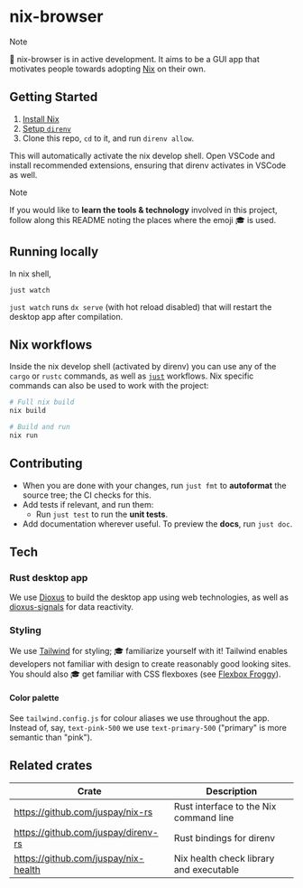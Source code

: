 # nix-browser

> [!NOTE] 
> 🚧 nix-browser is in active development. It aims to be a GUI app that motivates people towards adopting [Nix](https://nixos.asia/en/nix) on their own.

## Getting Started

1. [Install Nix](https://nixos.asia/en/install)
1. [Setup `direnv`](https://nixos.asia/en/direnv)
1. Clone this repo, `cd` to it, and run `direnv allow`.

This will automatically activate the nix develop shell. Open VSCode and install recommended extensions, ensuring that direnv activates in VSCode as well.

> [!NOTE] 
> If you would like to **learn the tools & technology** involved in this project, follow along this README noting the places where the emoji 🎓 is used.

## Running locally

In nix shell,

```
just watch
```

`just watch` runs `dx serve` (with hot reload disabled) that will restart the desktop app after compilation.

## Nix workflows

Inside the nix develop shell (activated by direnv) you can use any of the `cargo` or `rustc` commands, as well as [`just`](https://just.systems/) workflows. Nix specific commands can also be used to work with the project:

```sh
# Full nix build
nix build

# Build and run
nix run
```

## Contributing

- When you are done with your changes, run `just fmt` to **autoformat** the source tree; the CI checks for this.
- Add tests if relevant, and run them:
    - Run `just test` to run the **unit tests**.
- Add documentation wherever useful. To preview the **docs**, run `just doc`.

## Tech

### Rust desktop app

We use [Dioxus](https://dioxuslabs.com/) to build the desktop app using web technologies, as well as [dioxus-signals](https://github.com/DioxusLabs/dioxus/tree/master/packages/signals) for data reactivity.

### Styling

We use [Tailwind](https://tailwindcss.com/) for styling; 🎓 familiarize yourself with it! Tailwind enables developers not familiar with design to create reasonably good looking sites. You should also 🎓 get familiar with CSS flexboxes (see [Flexbox Froggy](https://flexboxfroggy.com/)).

#### Color palette

See `tailwind.config.js` for colour aliases we use throughout the app. Instead of, say, `text-pink-500` we use `text-primary-500` ("primary" is more semantic than "pink").

## Related crates

| Crate                                | Description                             |
| ------------------------------------ | --------------------------------------- |
| https://github.com/juspay/nix-rs     | Rust interface to the Nix command line  |
| https://github.com/juspay/direnv-rs  | Rust bindings for direnv                |
| https://github.com/juspay/nix-health | Nix health check library and executable |
